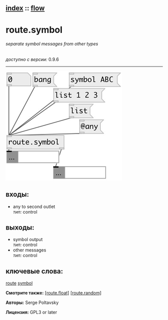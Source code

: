 [index](index.html) :: [flow](category_flow.html)
---

# route.symbol

###### separate symbol messages from other types

*доступно с версии:* 0.9.6

---




[![example](../examples/img/route.symbol.jpg)](../examples/pd/route.symbol.pd)









## входы:

* any to second outlet<br>
_тип:_ control



## выходы:

* symbol output<br>
_тип:_ control
* other messages<br>
_тип:_ control



## ключевые слова:

[route](keywords/route.html)
[symbol](keywords/symbol.html)



**Смотрите также:**
[\[route.float\]](route.float.html)
[\[route.random\]](route.random.html)




**Авторы:** Serge Poltavsky




**Лицензия:** GPL3 or later





